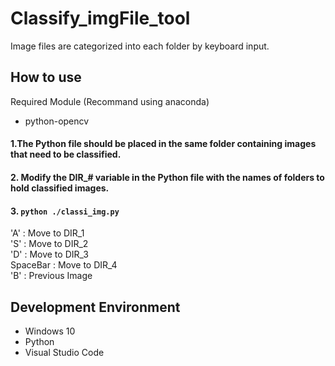 # Classify_imgFile_tool
Image files are categorized into each folder by keyboard input.


## How to use
Required Module (Recommand using anaconda)
- python-opencv

#### 1.The Python file should be placed in the same folder containing images that need to be classified.
#### 2. Modify the DIR_# variable in the Python file with the names of folders to hold classified images.
#### 3. ```python ./classi_img.py```
'A' : Move to DIR_1<br>  'S' : Move to DIR_2<br>  'D' : Move to DIR_3<br>  SpaceBar : Move to DIR_4<br>  'B' : Previous Image


## Development Environment
* Windows 10
* Python
* Visual Studio Code
